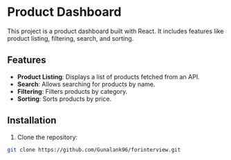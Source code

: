 # Product Dashboard

This project is a product dashboard built with React. It includes features like product listing, filtering, search, and sorting.

## Features

- **Product Listing**: Displays a list of products fetched from an API.
- **Search**: Allows searching for products by name.
- **Filtering**: Filters products by category.
- **Sorting**: Sorts products by price.

## Installation

1. Clone the repository:

```bash
git clone https://github.com/Gunalank96/forinterview.git
